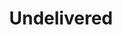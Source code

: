---
priority: 2
title: Undelivered
description: Zombie survival game demo.
thumbnail: /undelivered/Undelivered.png
bannerImage: /undelivered/Undelivered.png
logoImage: /undelivered/logo.png
demoLink: https://eaxcy.itch.io/undelivered
published: false
---